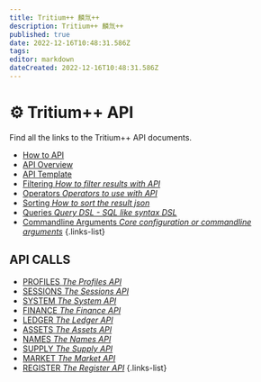 ```yaml
---
title: Tritium++ 麟氚++
description: Tritium++ 麟氚++
published: true
date: 2022-12-16T10:48:31.586Z
tags: 
editor: markdown
dateCreated: 2022-12-16T10:48:31.586Z
---
```


# ⚙ Tritium++ API
Find all the links to the Tritium++ API documents.

- [How to API](/en/tritium++/how-to-api-tritium++)
- [API Overview](/en/tritium++/tritium++-api-overview)
- [API Template](/en/tritium++/tritium++-api-template)
- [Filtering *How to filter results with API*](/en/tritium++/filtering)
- [Operators *Operators to use with API* ](/en/tritium++/operators)
- [Sorting *How to sort the result json*](/en/tritium++/sorting)
- [Queries *Query DSL - SQL like syntax DSL*](/en/tritium++/queries)
- [Commandline Arguments *Core configuration or commandline arguments*](/en/tritium++/cmd-args)
{.links-list}

## API CALLS
- [PROFILES *The Profiles API*](/en/tritium++/profiles)
- [SESSIONS *The Sessions API*](/en/tritium++/sessions)
- [SYSTEM *The System API*](/en/tritium++/system)
- [FINANCE *The Finance API*](/en/tritium++/finance)
- [LEDGER *The Ledger API*](/en/tritium++/ledger)
- [ASSETS *The Assets API*](/en/tritium++/assets)
- [NAMES *The Names API*](/en/tritium++/names)
- [SUPPLY *The Supply API*](/en/tritium++/supply)
- [MARKET *The Market API*](/en/tritium++/market)
- [REGISTER *The Register API*](/en/tritium++/register)
{.links-list}